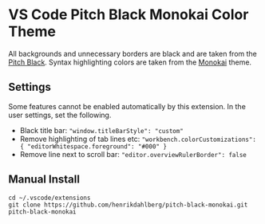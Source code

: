# VS Code Pitch Black Monokai Color Theme

All backgrounds and unnecessary borders are black and are taken from the [Pitch Black](https://github.com/ViktorQvarfordt/vscode-pitch-black-theme/blob/master/themes/pitch-black-color-theme.json). Syntax highlighting colors are taken from the [Monokai](https://github.com/Microsoft/vscode/blob/master/extensions/theme-monokai/themes/monokai-color-theme.json) theme.


## Settings

Some features cannot be enabled automatically by this extension. In the user settings, set the following.

- Black title bar: `"window.titleBarStyle": "custom"`
- Remove highlighting of tab lines etc: `"workbench.colorCustomizations": { "editorWhitespace.foreground": "#000" }`
- Remove line next to scroll bar: `"editor.overviewRulerBorder": false`


## Manual Install

```
cd ~/.vscode/extensions
git clone https://github.com/henrikdahlberg/pitch-black-monokai.git pitch-black-monokai
```
